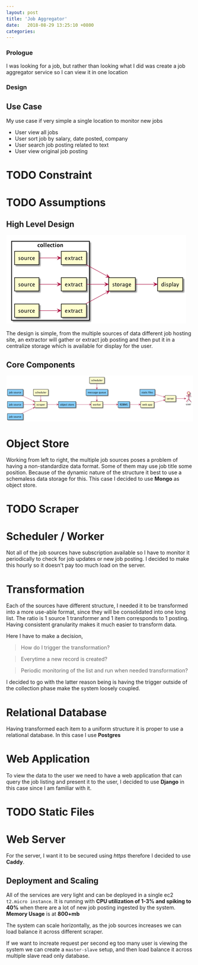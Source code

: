 ```yaml
---
layout: post
title: 'Job Aggregator'
date:   2018-08-29 13:25:10 +0800
categories:
---
```

### Prologue

I was looking for a job, but rather than looking what I did was create
a job aggregator service so I can view it in one location

### Design

## Use Case

My use case if very simple a single location to monitor new jobs

- User view all jobs
- User sort job by salary, date posted, company
- User search job posting related to text
- User view original job posting

# TODO Constraint

# TODO Assumptions

## High Level Design

![high_level](/assets/job-aggregator-high-level.png)


The design is simple, from the multiple sources of data different job
hosting site, an extractor will gather or extract job posting and then
put it in a centralize storage which is available for display for the
user.

## Core Components

![core_components](/assets/job-aggregator-core-components.png)

# Object Store

Working from left to right, the multiple job sources poses a problem
of having a non-standardize data format. Some of them may use job
title some position. Because of the dynamic nature of the structure it
best to use a schemaless data storage for this. This case I decided to
use **Mongo** as object store.

# TODO Scraper

# Scheduler / Worker

Not all of the job sources have subscription available so I have to
monitor it periodically to check for job updates or new job posting. I
decided to make this hourly so it doesn't pay too much load on the
server.

# Transformation

Each of the sources have different structure, I needed it to be
transformed into a more use-able format, since they will be
consolidated into one long list. The ratio is 1 source 1
transformer and 1 item corresponds to 1 posting. Having consistent
granularity makes it much easier to transform data.

Here I have to make a decision,

>How do I trigger the transformation?

> Everytime a new record is created?

> Periodic monitoring of the list and run when needed transformation?

I decided to go with the latter reason being is having
the trigger outside of the collection phase make the system loosely
coupled.

# Relational Database

Having transformed each item to a uniform structure it is proper to
use a relational database. In this case I use **Postgres**

# Web Application

To view the data to the user we need to have a web application that
can query the job listing and present it to the user, I decided to use
**Django** in this case since I am familiar with it.

# TODO Static Files

# Web Server

For the server, I want it to be secured using *https* therefore I
decided to use **Caddy**.

## Deployment and Scaling

All of the services are very light and can be deployed in a single ec2
`t2.micro instance`. It is running with **CPU utilization of 1-3% and
spiking to 40%** when there are a lot of new job posting ingested by
the system. **Memory Usage** is at **800+mb**

The system can scale horizontally, as the job sources increases we can
load balance it across different scraper. 

If we want to increate request per second eg too many user is viewing
the system we can create a `master-slave` setup, and then load balance
it across multiple slave read only database.
